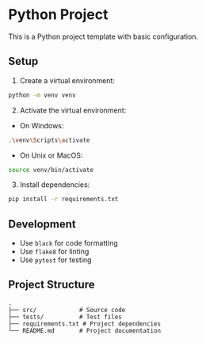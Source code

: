 # Python Project

This is a Python project template with basic configuration.

## Setup

1. Create a virtual environment:
```bash
python -m venv venv
```

2. Activate the virtual environment:
- On Windows:
```bash
.\venv\Scripts\activate
```
- On Unix or MacOS:
```bash
source venv/bin/activate
```

3. Install dependencies:
```bash
pip install -r requirements.txt
```

## Development

- Use `black` for code formatting
- Use `flake8` for linting
- Use `pytest` for testing

## Project Structure

```
.
├── src/            # Source code
├── tests/          # Test files
├── requirements.txt # Project dependencies
└── README.md       # Project documentation
``` 